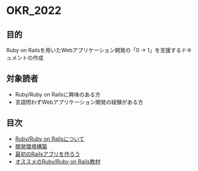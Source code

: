 # OKR_2022

## 目的
Ruby on Railsを用いたWebアプリケーション開発の「0 -> 1」を支援するドキュメントの作成

## 対象読者
* Ruby/Ruby on Railsに興味のある方
* 言語問わずWebアプリケーション開発の経験がある方

## 目次
* [Ruby/Ruby on Railsについて](https://crystalline-peak-afd.notion.site/Ruby-Ruby-on-Rails-7ab077aa4981492c81dc8c133675ee6c)
* [開発環境構築](https://crystalline-peak-afd.notion.site/e5810adec97d40b5a5d54ebf90d7b1c1)
* [最初のRailsアプリを作ろう](https://crystalline-peak-afd.notion.site/Rails-8d251646d6774f318285838307d10e88)
* [オススメのRuby/Ruby on Rails教材](https://crystalline-peak-afd.notion.site/Ruby-Ruby-on-Rails-e7c5a2c2acc04328bd180d396bf3fedb)
